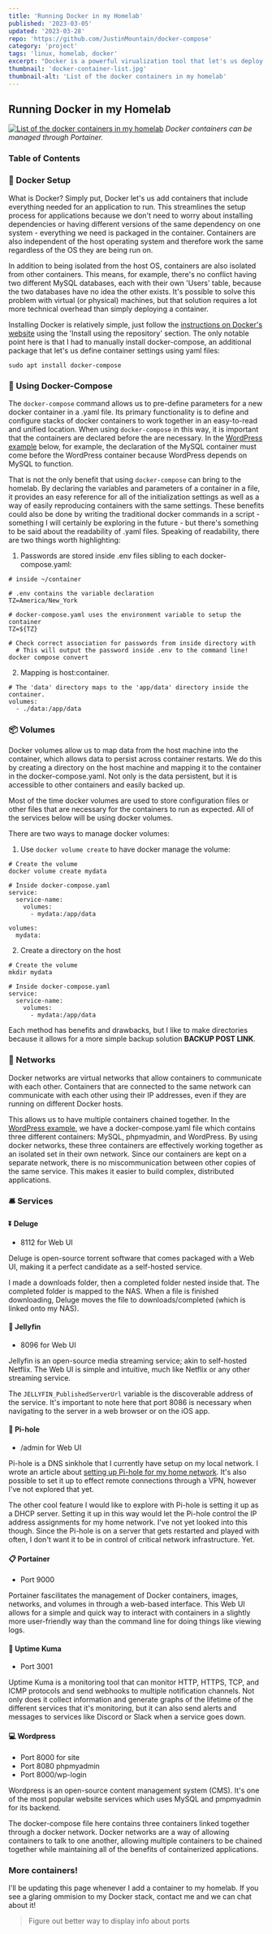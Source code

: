 ```yaml
---
title: 'Running Docker in my Homelab'
published: '2023-03-05'
updated: '2023-03-28'
repo: 'https://github.com/JustinMountain/docker-compose'
category: 'project'
tags: 'linux, homelab, docker'
excerpt: "Docker is a powerful virualization tool that let's us deploy containerized applications. Learn more about how I implement docker in my homelab."
thumbnail: 'docker-container-list.jpg'
thumbnail-alt: 'List of the docker containers in my homelab'
---
```


## Running Docker in my Homelab 

[![List of the docker containers in my homelab](docker-container-list.jpg "Docker containers via Portainer")](docker-container-list.jpg)
*Docker containers can be managed through Portainer.*

### Table of Contents

### 🐋 Docker Setup

What is Docker? Simply put, Docker let's us add containers that include everything needed for an application to run. This streamlines the setup process for applications because we don't need to worry about installing dependencies or having different versions of the same dependency on one system - everything we need is packaged in the container. Containers are also independent of the host operating system and therefore work the same regardless of the OS they are being run on. 

In addition to being isolated from the host OS, containers are also isolated from other containers. This means, for example, there's no conflict having two different MySQL databases, each with their own 'Users' table, because the two databases have no idea the other exists. It's possible to solve this problem with virtual (or physical) machines, but that solution requires a lot more technical overhead than simply deploying a container.

Installing Docker is relatively simple, just follow the [instructions on Docker's website](https://docs.docker.com/engine/install/ubuntu/) using the 'Install using the repository' section. The only notable point here is that I had to manually install docker-compose, an additional package that let's us define container settings using yaml files:

```
sudo apt install docker-compose
```

### 📝 Using Docker-Compose

The `docker-compose` command allows us to pre-define parameters for a new docker container in a .yaml file. Its primary functionality is to define and configure stacks of docker containers to work together in an easy-to-read and unified location. When using `docker-compose` in this way, it is important that the containers are declared before the are necessary. In the [WordPress example](#-wordpress) below, for example, the declaration of the MySQL container must come before the WordPress container because WordPress depends on MySQL to function. 

That is not the only benefit that using `docker-compose` can bring to the homelab. By declaring the variables and parameters of a container in a file, it provides an easy reference for all of the initialization settings as well as a way of easily reproducing containers with the same settings. These benefits could also be done by writing the traditional docker commands in a script - something I will certainly be exploring in the future - but there's something to be said about the readability of .yaml files. Speaking of readability, there are two things worth highlighting:

1. Passwords are stored inside .env files sibling to each docker-compose.yaml:

```
# inside ~/container

# .env contains the variable declaration 
TZ=America/New_York

# docker-compose.yaml uses the environment variable to setup the container
TZ=${TZ}

# Check correct association for passwords from inside directory with
  # This will output the password inside .env to the command line!
docker compose convert
```

2. Mapping is host:container.

```
# The 'data' directory maps to the 'app/data' directory inside the container.
volumes:
  - ./data:/app/data
```

### 📦 Volumes

Docker volumes allow us to map data from the host machine into the container, which allows data to persist across container restarts. We do this by creating a directory on the host machine and mapping it to the container in the docker-compose.yaml. Not only is the data persistent, but it is accessible to other containers and easily backed up. 

Most of the time docker volumes are used to store configuration files or other files that are necessary for the containers to run as expected. All of the services below will be using docker volumes.

There are two ways to manage docker volumes: 

1. Use `docker volume create` to have docker manage the volume:

```
# Create the volume
docker volume create mydata

# Inside docker-compose.yaml
service:
  service-name:
    volumes:
      - mydata:/app/data

volumes:
  mydata:
```

2. Create a directory on the host

```
# Create the volume
mkdir mydata

# Inside docker-compose.yaml
service:
  service-name:
    volumes:
      - mydata:/app/data
```

Each method has benefits and drawbacks, but I like to make directories because it allows for a more simple backup solution **BACKUP POST LINK**.

### 📶 Networks

Docker networks are virtual networks that allow containers to communicate with each other. Containers that are connected to the same network can communicate with each other using their IP addresses, even if they are running on different Docker hosts.

This allows us to have multiple containers chained together. In the [WordPress example](#-wordpress), we have a docker-compose.yaml file which contains three different containers: MySQL, phpmyadmin, and WordPress. By using docker networks, these three containers are effectively working together as an isolated set in their own network. Since our containers are kept on a separate network, there is no miscommunication between other copies of the same service. This makes it easier to build complex, distributed applications.

### 🛎️ Services

#### ⏬ Deluge

- 8112 for Web UI

Deluge is open-source torrent software that comes packaged with a Web UI, making it a perfect candidate as a self-hosted service. 

I made a downloads folder, then a completed folder nested inside that. The completed folder is mapped to the NAS. When a file is finished downloading, Deluge moves the file to downloads/completed (which is linked onto my NAS).

#### 🔼 Jellyfin

- 8096 for Web UI

Jellyfin is an open-source media streaming service; akin to self-hosted Netflix. The Web UI is simple and intuitive, much like Netflix or any other streaming service.

The `JELLYFIN_PublishedServerUrl` variable is the discoverable address of the service. It's important to note here that port 8086 is necessary when navigating to the server in a web browser or on the iOS app.

#### 🥧 Pi-hole

- /admin for Web UI

Pi-hole is a DNS sinkhole that I currently have setup on my local network. I wrote an article about [setting up Pi-hole for my home network](/posts/blocking-ads-on-my-home-network). It's also possible to set it up to effect remote connections through a VPN, however I've not explored that yet.

The other cool feature I would like to explore with Pi-hole is setting it up as a DHCP server. Setting it up in this way would let the Pi-hole control the IP address assignments for my home network. I've not yet looked into this though. Since the Pi-hole is on a server that gets restarted and played with often, I don't want it to be in control of critical network infrastructure. Yet.

#### 📋 Portainer

 - Port 9000

Portainer fascilitates the management of Docker containers, images, networks, and volumes in through a web-based interface. This Web UI allows for a simple and quick way to interact with containers in a slightly more user-friendly way than the command line for doing things like viewing logs. 

#### 🐻 Uptime Kuma

 - Port 3001

Uptime Kuma is a monitoring tool that can monitor HTTP, HTTPS, TCP, and ICMP protocols and send webhooks to multiple notification channels. Not only does it collect information and generate graphs of the lifetime of the different services that it's monitoring, but it can also send alerts and messages to services like Discord or Slack when a service goes down. 

#### 💻 Wordpress

- Port 8000 for site
- Port 8080 phpmyadmin
- Port 8000/wp-login

Wordpress is an open-source content management system (CMS). It's one of the most popular website services which uses MySQL and pmpmyadmin for its backend. 

The docker-compose file here contains three containers linked together through a docker network. Docker networks are a way of allowing containers to talk to one another, allowing multiple containers to be chained together while maintaining all of the benefits of containerized applications. 

### More containers!

I'll be updating this page whenever I add a container to my homelab. If you see a glaring ommision to my Docker stack, contact me and we can chat about it!

> Figure out better way to display info about ports
